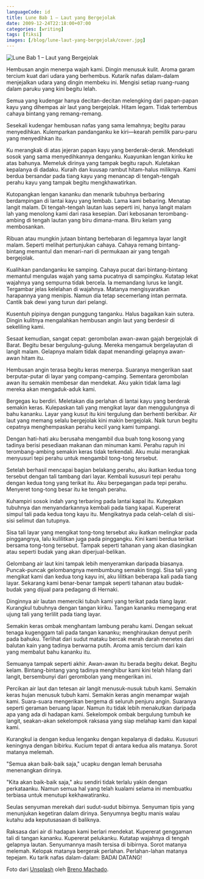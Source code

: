 ```yaml
---
languageCode: id
title: Lune Bab 1 – Laut yang Bergejolak
date: 2009-12-24T22:18:00+07:00
categories: [writing]
tags: [fiksi]
images: [/blog/lune-laut-yang-bergejolak/cover.jpg]
---
```

![Lune Bab 1 – Laut yang Bergejolak](cover.jpg)

Hembusan angin menerpa wajah kami. Dingin menusuk kulit. Aroma garam tercium kuat dari udara yang berhembus. Kutarik nafas dalam-dalam menjejalkan udara yang dingin membeku ini. Mengisi setiap ruang-ruang dalam paruku yang kini begitu lelah.

Semua yang kudengar hanya decitan-decitan melengking dari papan-papan kayu yang dihempas air laut yang bergejolak. Hitam legam. Tidak tertembus cahaya bintang yang remang-remang.

Sesekali kudengar hembusan nafas yang sama lemahnya; begitu parau menyedihkan. Kulemparkan pandanganku ke kiri—kearah pemilik paru-paru yang menyedihkan itu.

Ku merangkak di atas jejeran papan kayu yang berderak-derak. Mendekati sosok yang sama menyedihkannya denganku. Kuayunkan lengan kiriku ke atas bahunya. Memeluk dirinya yang tampak begitu rapuh. Kuletakan kepalanya di dadaku. Kuraih dan kuusap rambut hitam-halus miliknya. Kami berdua bersandar pada tiang kayu yang menancap di tengah-tengah perahu kayu yang tampak begitu mengkhawatirkan.

Kutopangkan lengan kananku dan menarik tubuhnya berbaring berdampingan di lantai kayu yang lembab. Lama kami bebaring. Menatap langit malam. Di tengah-tengah lautan luas seperti ini, hanya langit malam lah yang menolong kami dari rasa kesepian. Dari kebosanan terombang-ambing di tengah lautan yang biru dimana-mana. Biru kelam yang membosankan.

Ribuan atau mungkin jutaan bintang bertebaran di legamnya layar langit malam. Seperti melihat pertunjukan cahaya. Cahaya remang bintang-bintang memantul dan menari-nari di permukaan air yang tengah bergejolak.

Kualihkan pandanganku ke samping. Cahaya pucat dari bintang-bintang memantul mengulas wajah yang sama pucatnya di sampingku. Kutatap lekat wajahnya yang sempurna tidak bercela. Ia memandang lurus ke langit. Tergambar jelas kelelahan di wajahnya. Matanya mengisyaratkan harapannya yang menipis. Namun dia tetap secemerlang intan permata. Cantik bak dewi yang turun dari pelangi.

Kusentuh pipinya dengan punggung tanganku. Halus bagaikan kain sutera. Dingin kulitnya mengalahkan hembusan angin laut yang berdesir di sekeliling kami.

Sesaat kemudian, sangat cepat: gerombolan awan-awan gajah bergejolak di Barat. Begitu besar bergulung-gulung. Mereka mengamuk bergelayutan di langit malam. Gelapnya malam tidak dapat menandingi gelapnya awan-awan hitam itu.

Hembusan angin terasa begitu keras menerpa. Suaranya mengerikan saat berputar-putar di layar yang compang-camping. Sementara gerombolan awan itu semakin membesar dan mendekat. Aku yakin tidak lama lagi mereka akan mengaduk-aduk kami.

Bergegas ku berdiri. Meletakan dia perlahan di lantai kayu yang berderak semakin keras. Kulepaskan tali yang mengikat layar dan menggulungnya di bahu kananku. Layar yang kusut itu kini tergulung dan berhenti berkibar. Air laut yang memang selalu bergejolak kini makin bergejolak. Naik turun begitu cepatnya menghempaskan perahu kecil yang kami tumpangi.

Dengan hati-hati aku berusaha mengambil dua buah tong kosong yang tadinya berisi pesediaan makanan dan minuman kami. Perahu rapuh ini terombang-ambing semakin keras tidak terkendali. Aku mulai merangkak menyusuri tepi perahu untuk mengambil tong-tong tersebut.

Setelah berhasil mencapai bagian belakang perahu, aku ikatkan kedua tong tersebut dengan tali tambang dari layar. Kembali kususuri tepi perahu dengan kedua tong yang terikat itu. Aku berpegangan pada tepi perahu. Menyeret tong-tong besar itu ke tengah perahu.

Kuhampiri sosok indah yang terbaring pada lantai kapal itu. Kutegakan tubuhnya dan menyandarkannya kembali pada tiang kapal. Kupererat simpul tali pada kedua tong kayu itu. Mengikatnya pada celah-celah di sisi-sisi selimut dan tutupnya.

Sisa tali layar yang mengikat tong-tong tersebut aku ikatkan melingkar pada pinggangnya, lalu kulilitkan juga pada pinggangku. Kini kami berdua terikat bersama tong-tong tersebut. Tampak seperti tahanan yang akan diasingkan atau seperti budak yang akan diperjual-belikan.

Gelombang air laut kini tampak lebih menyeramkan daripada biasanya. Puncak-puncak gelombangnya membumbung semakin tinggi. Sisa tali yang mengikat kami dan kedua tong kayu ini, aku lilitkan beberapa kali pada tiang layar. Sekarang kami benar-benar tampak seperti tahanan atau budak-budak yang dijual para pedagang di Hernaki.

Dinginnya air lautan memerciki tubuh kami yang terikat pada tiang layar. Kurangkul tubuhnya dengan tangan kiriku. Tangan kananku memegang erat ujung tali yang terlilit pada tiang layar.

Semakin keras ombak menghantam lambung perahu kami. Dengan sekuat tenaga kugenggam tali pada tangan kananku; menghiraukan denyut perih pada bahuku. Terlihat dari sudut mataku bercak merah darah menetes dari balutan kain yang tadinya berwarna putih. Aroma amis tercium dari kain yang membalut bahu kananku itu.

Semuanya tampak seperti akhir. Awan-awan itu berada begitu dekat. Begitu kelam. Bintang-bintang yang tadinya menghibur kami kini telah hilang dari langit, bersembunyi dari gerombolan yang mengerikan ini.

Percikan air laut dan tetesan air langit menusuk-nusuk tubuh kami. Semakin keras hujan menusuk tubuh kami. Semakin keras angin menampar wajah kami. Suara-suara mengerikan bergema di seluruh penjuru angin. Suaranya seperti geraman beruang lapar. Namun itu tidak lebih menakutkan daripada apa yang ada di hadapan kami. Sekelompok ombak bergulung tumbuh ke langit, seakan-akan sekelompok raksasa yang siap melahap kami dan kapal kami.

Kurangkul ia dengan kedua lenganku dengan kepalanya di dadaku. Kususuri keningnya dengan bibirku. Kucium tepat di antara kedua alis matanya. Sorot matanya melemah.

"Semua akan baik-baik saja," ucapku dengan lemah berusaha menenangkan dirinya.

"Kita akan baik-baik saja," aku sendiri tidak terlalu yakin dengan perkataanku. Namun semua hal yang telah kualami selama ini membuatku terbiasa untuk menutupi kekhawatiranku.

Seulas senyuman merekah dari sudut-sudut bibirnya. Senyuman tipis yang menunjukan kegetiran dalam dirinya. Senyumnya begitu manis walau kutahu ada keputusasaan di baliknya.

Raksasa dari air di hadapan kami berlari mendekat. Kupererat genggaman tali di tangan kananku. Kupererat pelukanku. Kutatap wajahnya di tengah gelapnya lautan. Senyumannya masih tersisa di bibirnya. Sorot matanya melemah. Kelopak matanya bergerak perlahan. Perlahan-lahan matanya tepejam. Ku tarik nafas dalam-dalam: BADAI DATANG!

Foto dari [Unsplash](https://unsplash.com/photos/in9-n0JwgZ0) oleh [Breno Machado](https://unsplash.com/@brenomachado).
